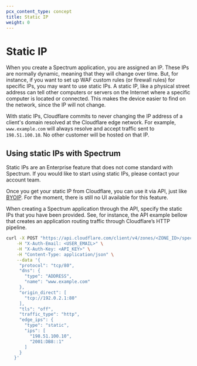 ```yaml
---
pcx_content_type: concept
title: Static IP
weight: 0
---
```


# Static IP

When you create a Spectrum application, you are assigned an IP. These IPs are normally dynamic, meaning that they will change over time. But, for instance, if you want to set up WAF custom rules (or firewall rules) for specific IPs, you may want to use static IPs. A static IP, like a physical street address can tell other computers or servers on the Internet where a specific computer is located or connected. This makes the device easier to find on the network, since the IP will not change.

With static IPs, Cloudflare commits to never changing the IP address of a client's domain resolved at the Cloudflare edge network. For example, `www.example.com` will always resolve and accept traffic sent to `198.51.100.10`. No other customer will be hosted on that IP.

## Using static IPs with Spectrum

Static IPs are an Enterprise feature that does not come standard with Spectrum. If you would like to start using static IPs, please contact your account team.

Once you get your static IP from Cloudflare, you can use it via API, just like [BYOIP](/byoip/). For the moment, there is still no UI available for this feature.

When creating a Spectrum application through the API, specify the static IPs that you have been provided. See, for instance, the API example bellow that creates an application routing traffic through Cloudflare’s HTTP pipeline.

```bash
curl -X POST "https://api.cloudflare.com/client/v4/zones/<ZONE_ID>/spectrum/apps" \
    -H "X-Auth-Email: <USER_EMAIL>" \
    -H "X-Auth-Key: <API_KEY>" \
    -H "Content-Type: application/json" \
    --data '{
     "protocol": "tcp/80",
     "dns": {
       "type": "ADDRESS",
       "name": "www.example.com"
     },
     "origin_direct": [
       "tcp://192.0.2.1:80"
     ],
     "tls": "off",
     "traffic_type": "http",
     "edge_ips": {
       "type": "static",
       "ips": [
         "198.51.100.10",
         "2001:DB8::1"
       ]
     }
   }'
```
